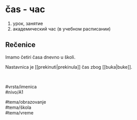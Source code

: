 # čas - час

1. урок, занятие  
2. академический час (в учебном расписании)

## Rečenice

Imamo četiri časa dnevno u školi.

Nastavnica je [[prekinuti|prekinula]] čas zbog [[buka|buke]].

<br>

#vrsta/imenica  
#nivo/A1  

#tema/obrazovanje  
#tema/škola  
#tema/vreme

